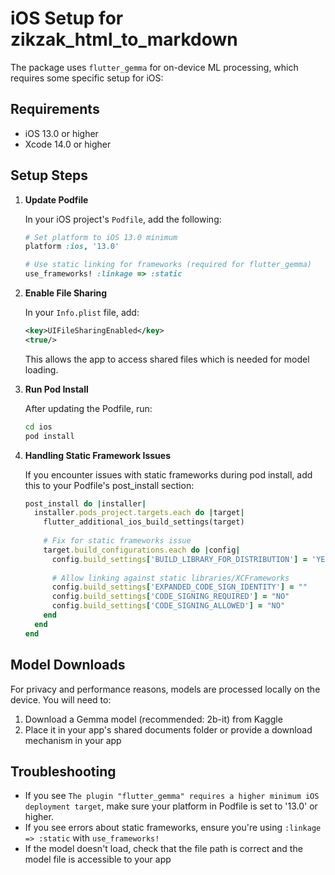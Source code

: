 # iOS Setup for zikzak_html_to_markdown

The package uses `flutter_gemma` for on-device ML processing, which requires some specific setup for iOS:

## Requirements

- iOS 13.0 or higher
- Xcode 14.0 or higher

## Setup Steps

1. **Update Podfile**

   In your iOS project's `Podfile`, add the following:

   ```ruby
   # Set platform to iOS 13.0 minimum
   platform :ios, '13.0'

   # Use static linking for frameworks (required for flutter_gemma)
   use_frameworks! :linkage => :static
   ```

2. **Enable File Sharing**

   In your `Info.plist` file, add:

   ```xml
   <key>UIFileSharingEnabled</key>
   <true/>
   ```

   This allows the app to access shared files which is needed for model loading.

3. **Run Pod Install**

   After updating the Podfile, run:

   ```bash
   cd ios
   pod install
   ```

4. **Handling Static Framework Issues**

   If you encounter issues with static frameworks during pod install, add this to your Podfile's post_install section:

   ```ruby
   post_install do |installer|
     installer.pods_project.targets.each do |target|
       flutter_additional_ios_build_settings(target)
       
       # Fix for static frameworks issue
       target.build_configurations.each do |config|
         config.build_settings['BUILD_LIBRARY_FOR_DISTRIBUTION'] = 'YES'
         
         # Allow linking against static libraries/XCFrameworks
         config.build_settings['EXPANDED_CODE_SIGN_IDENTITY'] = ""
         config.build_settings['CODE_SIGNING_REQUIRED'] = "NO"
         config.build_settings['CODE_SIGNING_ALLOWED'] = "NO"
       end
     end
   end
   ```

## Model Downloads

For privacy and performance reasons, models are processed locally on the device. You will need to:

1. Download a Gemma model (recommended: 2b-it) from Kaggle
2. Place it in your app's shared documents folder or provide a download mechanism in your app

## Troubleshooting

- If you see `The plugin "flutter_gemma" requires a higher minimum iOS deployment target`, make sure your platform in Podfile is set to '13.0' or higher.
- If you see errors about static frameworks, ensure you're using `:linkage => :static` with `use_frameworks!`
- If the model doesn't load, check that the file path is correct and the model file is accessible to your app

